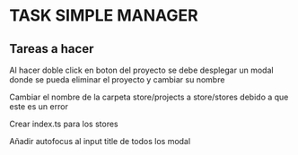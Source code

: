 # TASK SIMPLE MANAGER
## Tareas a hacer

Al hacer doble click en boton del proyecto se debe desplegar un modal donde se pueda eliminar el proyecto y cambiar su nombre

Cambiar el nombre de la carpeta store/projects a store/stores debido a que este es un error

Crear index.ts para los stores

Añadir autofocus al input title de todos los modal